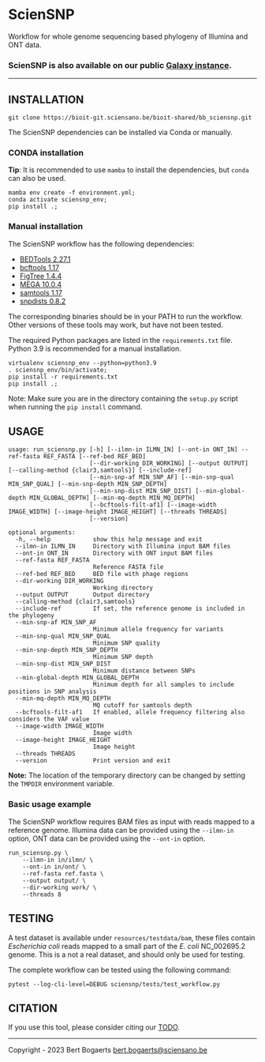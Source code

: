# ScienSNP
Workflow for whole genome sequencing based phylogeny of Illumina and ONT data.

### ScienSNP is also available on our public [Galaxy instance](https://galaxy.sciensano.be/).

----

## INSTALLATION

```
git clone https://bioit-git.sciensano.be/bioit-shared/bb_sciensnp.git
```

The ScienSNP dependencies can be installed via Conda or manually.

### CONDA installation

**Tip**: It is recommended to use `mamba` to install the dependencies, but `conda` can also be used.

```
mamba env create -f environment.yml;
conda activate sciensnp_env;
pip install .;
```

### Manual installation

The ScienSNP workflow has the following dependencies:
- [BEDTools 2.27.1](https://github.com/arq5x/bedtools2/releases/tag/v2.27.1)
- [bcftools 1.17](https://github.com/samtools/bcftools/releases/tag/1.17)
- [FigTree 1.4.4](http://tree.bio.ed.ac.uk/software/figtree/)
- [MEGA 10.0.4](https://www.megasoftware.net/)
- [samtools 1.17](https://github.com/samtools/samtools/releases/tag/1.17)
- [snpdists 0.8.2](https://github.com/tseemann/snp-dists)

The corresponding binaries should be in your PATH to run the workflow. 
Other versions of these tools may work, but have not been tested.

The required Python packages are listed in the `requirements.txt` file. 
Python 3.9 is recommended for a manual installation.

```
virtualenv sciensnp_env --python=python3.9
. sciensnp_env/bin/activate;
pip install -r requirements.txt 
pip install .;
```

Note: Make sure you are in the directory containing the `setup.py` script when running the `pip install` command.

## USAGE

```
usage: run_sciensnp.py [-h] [--ilmn-in ILMN_IN] [--ont-in ONT_IN] --ref-fasta REF_FASTA [--ref-bed REF_BED]
                       [--dir-working DIR_WORKING] [--output OUTPUT] [--calling-method {clair3,samtools}] [--include-ref]
                       [--min-snp-af MIN_SNP_AF] [--min-snp-qual MIN_SNP_QUAL] [--min-snp-depth MIN_SNP_DEPTH]
                       [--min-snp-dist MIN_SNP_DIST] [--min-global-depth MIN_GLOBAL_DEPTH] [--min-mq-depth MIN_MQ_DEPTH]
                       [--bcftools-filt-af1] [--image-width IMAGE_WIDTH] [--image-height IMAGE_HEIGHT] [--threads THREADS]
                       [--version]

optional arguments:
  -h, --help            show this help message and exit
  --ilmn-in ILMN_IN     Directory with Illumina input BAM files
  --ont-in ONT_IN       Directory with ONT input BAM files
  --ref-fasta REF_FASTA
                        Reference FASTA file
  --ref-bed REF_BED     BED file with phage regions
  --dir-working DIR_WORKING
                        Working directory
  --output OUTPUT       Output directory
  --calling-method {clair3,samtools}
  --include-ref         If set, the reference genome is included in the phylogeny
  --min-snp-af MIN_SNP_AF
                        Minimum allele frequency for variants
  --min-snp-qual MIN_SNP_QUAL
                        Minimum SNP quality
  --min-snp-depth MIN_SNP_DEPTH
                        Minimum SNP depth
  --min-snp-dist MIN_SNP_DIST
                        Minimum distance between SNPs
  --min-global-depth MIN_GLOBAL_DEPTH
                        Minimum depth for all samples to include positions in SNP analysis
  --min-mq-depth MIN_MQ_DEPTH
                        MQ cutoff for samtools depth
  --bcftools-filt-af1   If enabled, allele frequency filtering also considers the VAF value
  --image-width IMAGE_WIDTH
                        Image width
  --image-height IMAGE_HEIGHT
                        Image height
  --threads THREADS
  --version             Print version and exit
```

**Note:** The location of the temporary directory can be changed by setting the `TMPDIR` environment variable.

### Basic usage example

The ScienSNP workflow requires BAM files as input with reads mapped to a reference genome. 
Illumina data can be provided using the `--ilmn-in` option, ONT data can be provided using the `--ont-in` option.

```
run_sciensnp.py \
    --ilmn-in in/ilmn/ \
    --ont-in in/ont/ \
    --ref-fasta ref.fasta \
    --output output/ \
    --dir-working work/ \
    --threads 8
```

## TESTING

A test dataset is available under `resources/testdata/bam`, these files contain *Escherichia coli* reads mapped to a 
small part of the *E. coli* NC_002695.2 genome. This is a not a real dataset, and should only be used for testing.

The complete workflow can be tested using the following command:
```
pytest --log-cli-level=DEBUG sciensnp/tests/test_workflow.py
```

## CITATION
If you use this tool, please consider citing our [TODO](https://example.com).

-----

Copyright - 2023 Bert Bogaerts <bert.bogaerts@sciensano.be>
